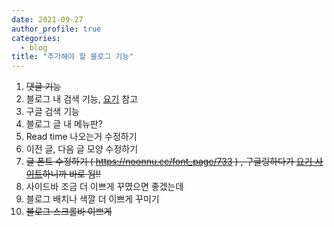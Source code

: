 ```yaml
---
date: 2021-09-27
author_profile: true
categories:
  - blog
title: "추가해야 할 블로그 기능"
---
```

1. ~~댓글 기능~~
2. 블로그 내 검색 기능, [요기](https://xinfolab.github.io/blog/blog-maker-4/) 참고
3. 구글 검색 기능
4. 블로그 글 내 메뉴판? 
5. Read time 나오는거 수정하기
6. 이전 글, 다음 글 모양 수정하기
7. ~~글 폰트 수정하기 ( https://noonnu.cc/font_page/733 ) , 구글링하다가 [요기 사이트](https://woongchoi84.github.io/2020/01/04/post-blog-%ED%8F%B0%ED%8A%B8%EB%B3%80%EA%B2%BD.html)하니까 바로 됨!!~~ 
8. 사이드바 조금 더 이쁘게 꾸몄으면 좋겠는데
9. 블로그 배치나 색깔 더 이쁘게 꾸미기
10. ~~블로그 스크롤바 이쁘게~~
